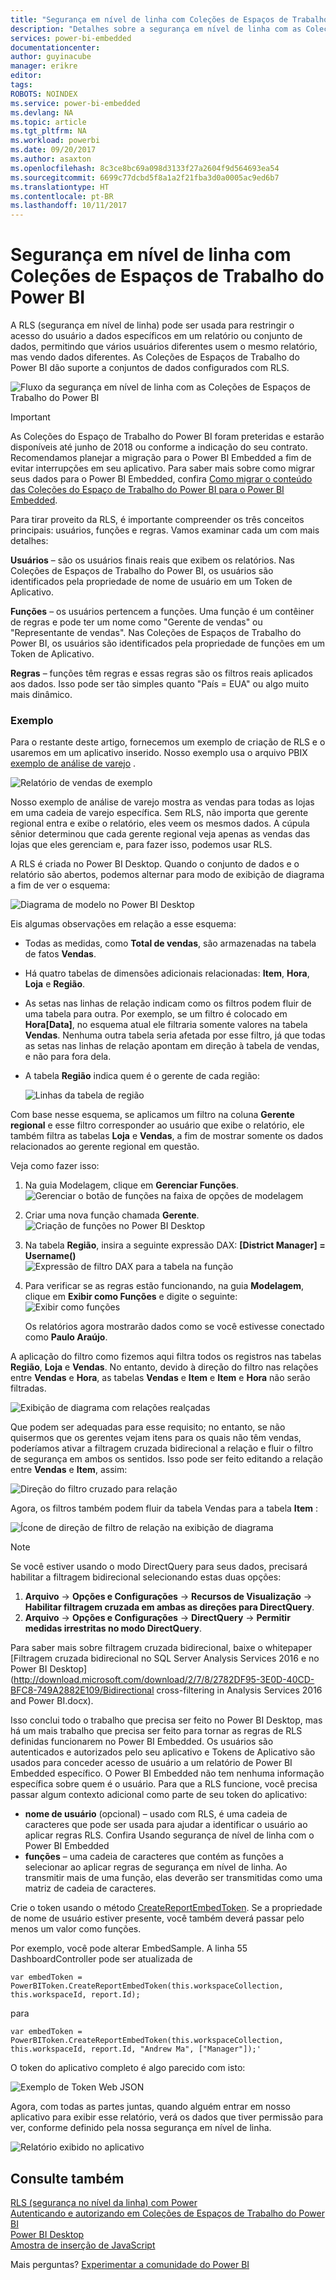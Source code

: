 ```yaml
---
title: "Segurança em nível de linha com Coleções de Espaços de Trabalho do Power BI"
description: "Detalhes sobre a segurança em nível de linha com as Coleções de Espaços de Trabalho do Power BI"
services: power-bi-embedded
documentationcenter: 
author: guyinacube
manager: erikre
editor: 
tags: 
ROBOTS: NOINDEX
ms.service: power-bi-embedded
ms.devlang: NA
ms.topic: article
ms.tgt_pltfrm: NA
ms.workload: powerbi
ms.date: 09/20/2017
ms.author: asaxton
ms.openlocfilehash: 8c3ce8bc69a098d3133f27a2604f9d564693ea54
ms.sourcegitcommit: 6699c77dcbd5f8a1a2f21fba3d0a0005ac9ed6b7
ms.translationtype: HT
ms.contentlocale: pt-BR
ms.lasthandoff: 10/11/2017
---
```

# <a name="row-level-security-with-power-bi-workspace-collections"></a>Segurança em nível de linha com Coleções de Espaços de Trabalho do Power BI

A RLS (segurança em nível de linha) pode ser usada para restringir o acesso do usuário a dados específicos em um relatório ou conjunto de dados, permitindo que vários usuários diferentes usem o mesmo relatório, mas vendo dados diferentes. As Coleções de Espaços de Trabalho do Power BI dão suporte a conjuntos de dados configurados com RLS.

![Fluxo da segurança em nível de linha com as Coleções de Espaços de Trabalho do Power BI](media/row-level-security/flow-1.png)

> [!IMPORTANT]
> As Coleções do Espaço de Trabalho do Power BI foram preteridas e estarão disponíveis até junho de 2018 ou conforme a indicação do seu contrato. Recomendamos planejar a migração para o Power BI Embedded a fim de evitar interrupções em seu aplicativo. Para saber mais sobre como migrar seus dados para o Power BI Embedded, confira [Como migrar o conteúdo das Coleções do Espaço de Trabalho do Power BI para o Power BI Embedded](https://powerbi.microsoft.com/documentation/powerbi-developer-migrate-from-powerbi-embedded/).

Para tirar proveito da RLS, é importante compreender os três conceitos principais: usuários, funções e regras. Vamos examinar cada um com mais detalhes:

**Usuários** – são os usuários finais reais que exibem os relatórios. Nas Coleções de Espaços de Trabalho do Power BI, os usuários são identificados pela propriedade de nome de usuário em um Token de Aplicativo.

**Funções** – os usuários pertencem a funções. Uma função é um contêiner de regras e pode ter um nome como "Gerente de vendas" ou "Representante de vendas". Nas Coleções de Espaços de Trabalho do Power BI, os usuários são identificados pela propriedade de funções em um Token de Aplicativo.

**Regras** – funções têm regras e essas regras são os filtros reais aplicados aos dados. Isso pode ser tão simples quanto "País = EUA" ou algo muito mais dinâmico.

### <a name="example"></a>Exemplo

Para o restante deste artigo, fornecemos um exemplo de criação de RLS e o usaremos em um aplicativo inserido. Nosso exemplo usa o arquivo PBIX [exemplo de análise de varejo](http://go.microsoft.com/fwlink/?LinkID=780547) .

![Relatório de vendas de exemplo](media/row-level-security/scenario-2.png)

Nosso exemplo de análise de varejo mostra as vendas para todas as lojas em uma cadeia de varejo específica. Sem RLS, não importa que gerente regional entra e exibe o relatório, eles veem os mesmos dados. A cúpula sênior determinou que cada gerente regional veja apenas as vendas das lojas que eles gerenciam e, para fazer isso, podemos usar RLS.

A RLS é criada no Power BI Desktop. Quando o conjunto de dados e o relatório são abertos, podemos alternar para modo de exibição de diagrama a fim de ver o esquema:

![Diagrama de modelo no Power BI Desktop](media/row-level-security/diagram-view-3.png)

Eis algumas observações em relação a esse esquema:

* Todas as medidas, como **Total de vendas**, são armazenadas na tabela de fatos **Vendas**.
* Há quatro tabelas de dimensões adicionais relacionadas: **Item**, **Hora**, **Loja** e **Região**.
* As setas nas linhas de relação indicam como os filtros podem fluir de uma tabela para outra. Por exemplo, se um filtro é colocado em **Hora[Data]**, no esquema atual ele filtraria somente valores na tabela **Vendas**. Nenhuma outra tabela seria afetada por esse filtro, já que todas as setas nas linhas de relação apontam em direção à tabela de vendas, e não para fora dela.
* A tabela **Região** indica quem é o gerente de cada região:
  
  ![Linhas da tabela de região](media/row-level-security/district-table-4.png)

Com base nesse esquema, se aplicamos um filtro na coluna **Gerente regional** e esse filtro corresponder ao usuário que exibe o relatório, ele também filtra as tabelas **Loja** e **Vendas**, a fim de mostrar somente os dados relacionados ao gerente regional em questão.

Veja como fazer isso:

1. Na guia Modelagem, clique em **Gerenciar Funções**.  
   ![Gerenciar o botão de funções na faixa de opções de modelagem](media/row-level-security/modeling-tab-5.png)
2. Criar uma nova função chamada **Gerente**.  
   ![Criação de funções no Power BI Desktop](media/row-level-security/manager-role-6.png)
3. Na tabela **Região**, insira a seguinte expressão DAX: **[District Manager] = Username()**  
   ![Expressão de filtro DAX para a tabela na função](media/row-level-security/manager-role-7.png)
4. Para verificar se as regras estão funcionando, na guia **Modelagem**, clique em **Exibir como Funções** e digite o seguinte:  
   ![Exibir como funções](media/row-level-security/view-as-roles-8.png)

   Os relatórios agora mostrarão dados como se você estivesse conectado como **Paulo Araújo**.

A aplicação do filtro como fizemos aqui filtra todos os registros nas tabelas **Região**, **Loja** e **Vendas**. No entanto, devido à direção do filtro nas relações entre **Vendas** e **Hora**, as tabelas **Vendas** e **Item** e **Item** e **Hora** não serão filtradas.

![Exibição de diagrama com relações realçadas](media/row-level-security/diagram-view-9.png)

Que podem ser adequadas para esse requisito; no entanto, se não quisermos que os gerentes vejam itens para os quais não têm vendas, poderíamos ativar a filtragem cruzada bidirecional a relação e fluir o filtro de segurança em ambos os sentidos. Isso pode ser feito editando a relação entre **Vendas** e **Item**, assim:

![Direção do filtro cruzado para relação](media/row-level-security/edit-relationship-10.png)

Agora, os filtros também podem fluir da tabela Vendas para a tabela **Item** :

![Ícone de direção de filtro de relação na exibição de diagrama](media/row-level-security/diagram-view-11.png)

> [!NOTE]
> Se você estiver usando o modo DirectQuery para seus dados, precisará habilitar a filtragem bidirecional selecionando estas duas opções:

1. **Arquivo** -> **Opções e Configurações** -> **Recursos de Visualização** -> **Habilitar filtragem cruzada em ambas as direções para DirectQuery**.
2. **Arquivo** -> **Opções e Configurações** -> **DirectQuery** -> **Permitir medidas irrestritas no modo DirectQuery**.

Para saber mais sobre filtragem cruzada bidirecional, baixe o whitepaper [Filtragem cruzada bidirecional no SQL Server Analysis Services 2016 e no Power BI Desktop](http://download.microsoft.com/download/2/7/8/2782DF95-3E0D-40CD-BFC8-749A2882E109/Bidirectional cross-filtering in Analysis Services 2016 and Power BI.docx).

Isso conclui todo o trabalho que precisa ser feito no Power BI Desktop, mas há um mais trabalho que precisa ser feito para tornar as regras de RLS definidas funcionarem no Power BI Embedded. Os usuários são autenticados e autorizados pelo seu aplicativo e Tokens de Aplicativo são usados para conceder acesso de usuário a um relatório de Power BI Embedded específico. O Power BI Embedded não tem nenhuma informação específica sobre quem é o usuário. Para que a RLS funcione, você precisa passar algum contexto adicional como parte de seu token do aplicativo:

* **nome de usuário** (opcional) – usado com RLS, é uma cadeia de caracteres que pode ser usada para ajudar a identificar o usuário ao aplicar regras RLS. Confira Usando segurança de nível de linha com o Power BI Embedded
* **funções** – uma cadeia de caracteres que contém as funções a selecionar ao aplicar regras de segurança em nível de linha. Ao transmitir mais de uma função, elas deverão ser transmitidas como uma matriz de cadeia de caracteres.

Crie o token usando o método [CreateReportEmbedToken](https://docs.microsoft.com/dotnet/api/microsoft.powerbi.security.powerbitoken?redirectedfrom=MSDN#Microsoft_PowerBI_Security_PowerBIToken_CreateReportEmbedToken_System_String_System_String_System_String_System_DateTime_System_String_System_Collections_Generic_IEnumerable_System_String__). Se a propriedade de nome de usuário estiver presente, você também deverá passar pelo menos um valor como funções.

Por exemplo, você pode alterar EmbedSample. A linha 55 DashboardController pode ser atualizada de

    var embedToken = PowerBIToken.CreateReportEmbedToken(this.workspaceCollection, this.workspaceId, report.Id);

para

    var embedToken = PowerBIToken.CreateReportEmbedToken(this.workspaceCollection, this.workspaceId, report.Id, "Andrew Ma", ["Manager"]);'

O token do aplicativo completo é algo parecido com isto:

![Exemplo de Token Web JSON](media/row-level-security/app-token-string-12.png)

Agora, com todas as partes juntas, quando alguém entrar em nosso aplicativo para exibir esse relatório, verá os dados que tiver permissão para ver, conforme definido pela nossa segurança em nível de linha.

![Relatório exibido no aplicativo](media/row-level-security/dashboard-13.png)

## <a name="see-also"></a>Consulte também

[RLS (segurança no nível da linha) com Power](https://powerbi.microsoft.com/documentation/powerbi-admin-rls/)  
[Autenticando e autorizando em Coleções de Espaços de Trabalho do Power BI](app-token-flow.md)  
[Power BI Desktop](https://powerbi.microsoft.com/documentation/powerbi-desktop-get-the-desktop/)  
[Amostra de inserção de JavaScript](https://microsoft.github.io/PowerBI-JavaScript/demo/)  

Mais perguntas? [Experimentar a comunidade do Power BI](http://community.powerbi.com/)